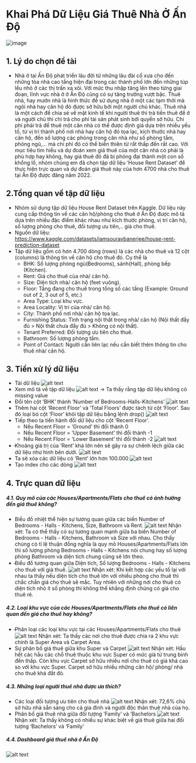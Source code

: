 # Khai Phá Dữ Liệu Giá Thuê Nhà Ở Ấn Độ 
![image](https://dynamic.realestateindia.com/blog_images/20180221144841_image1.jpg)
## 1. Lý do chọn đề tài
- Nhà ở tại Ấn Độ phát triển lâu đời từ những lâu đài cổ xưa cho đến những tòa nhà cao tầng hiện đại trong các thành phố lớn đến những túp lều nhỏ ở các thị trấn xa xôi. Với mức thu nhập tăng lên theo từng giai đoạn, lĩnh vực nhà ở  ở Ấn Độ cũng có sự tăng trưởng vượt bậc. Thuê nhà, hay mướn nhà là hình thức để sử dụng nhà ở một các tạm thời mà ngôi nhà hay căn hộ đó được sở hữu bởi một người chủ khác. Thuê nhà là một cách để chia sẻ về mặt kinh tế khi người thuê thì trả tiền thuê để ở và người chủ thì chi trả cho phí tài sản phát sinh bởi quyền sở hữu. Chi phí phải trả để thuê một căn nhà có thể được định giá dựa trên nhiều yếu tố, từ vị trí thành phố nơi nhà hay căn hộ đó tọa lạc, kích thước nhà hay căn hộ, đến số lượng các phòng trong căn nhà như số phòng tắm, phòng ngủ,... mà chi phí đó có thể biến thiên từ rất thấp đến rất cao. Với mục tiêu tìm hiểu và dự đoán xem giá thuê của một căn nhà có phải là phù hợp hay không, hay giá thuê đó đã bị phóng đại thành một con số khổng lồ, nhóm chúng em đã chọn tập dữ liệu ‘House Rent Dataset’ để thực hiện trực quan và dự đoán giá thuê này của hơn 4700 nhà cho thuê tại Ấn Độ được đăng năm 2022.

## 2.Tổng quan về tập dữ liệu
- Nhóm sử dụng tập dữ liệu House Rent Dataset trên Kaggle. Dữ liệu này cung cấp thông tin về các căn hộ/phòng cho thuê ở Ấn Độ được mô tả dựa trên nhiều đặc điểm khác nhau như kích thước phòng, vị trí căn hộ, số lượng phòng cho thuê, đối tượng ưu tiên,.. giá cho thuê.  
- Nguồn dữ liệu: https://www.kaggle.com/datasets/iamsouravbanerjee/house-rent-prediction-dataset
- Tập dữ liệu gồm có hơn 4.700 dòng (rows) là các nhà cho thuê và 12 cột (columns) là thông tin về căn hộ cho thuê đó. Cụ thể là 
    + BHK: Số lượng phòng ngủ(Bedrooms), sảnh(Hall), phòng bếp (Kitchen).
    + Rent: Giá cho thuê của nhà/ căn hộ.
    + Size: Diện tích nhà/ căn hộ (feet vuông).
    + Floor: Tầng đang cho thuê trong tổng số các tầng (Example: Ground out of 2, 3 out of 5, etc.)
    + Area Type: Loại khu vực.
    + Area Locality: Vị trí của nhà/ căn hộ.
    + City: Thành phố nơi nhà/ căn hộ tọa lạc.
    + Furnishing Status: Tình trạng nội thất trong nhà/ căn hộ (Nội thất đầy đủ > Nội thất chưa đầy đủ > Không có nội thất).
    + Tenant Preferred: Đối tượng ưu tiên cho thuê.
    + Bathroom: Số lượng phòng tắm.
    + Point of Contact: Người cần liên lạc nếu cần biết thêm thông tin cho thuê nhà/ căn hộ.

## 3. Tiền xử lý dữ liệu
- Tải dữ liệu
![alt text](/Images/Picture1.png)
- Xem mô tả về tập dữ liệu
![alt text](/Images/Picture2.png)
-> Ta thấy rằng tập dữ liệu không có missing value 
- Đổi tên cột ‘BHK’ thành ‘Number of Bedrooms-Halls-Kitchens’
![alt text](/Images/Picture3.png)
- Thêm hai cột ‘Recent Floor’ và ‘Total Floors’ được tách từ cột ‘Floor’. Sau đó loại bỏ cột ‘Floor’ khỏi tập dữ liệu bằng lệnh drop()
![alt text](/Images/Picture4.png)
- Tiếp theo ta tiến hành đổi dữ liệu cho cột ‘Recent Floor’. 
    * Nếu Recent Floor = ‘Ground’ thì đổi thành 0 
    * Nếu Recent Floor = ‘Upper Basement’ thì đổi thành -1
    * Nếu Recent Floor = ‘Lower Basement’ thì đổi thành -2
![alt text](/Images/Picture5.png)
- ̵Khoảng giá trị của ‘Rent’ khá lớn nên sẽ gây ra sự chênh lệch giữa các dữ liệu như hình bên dưới.
![alt text](/Images/Picture6.png)
- Ta sẽ xóa các dữ liệu có ‘Rent’ lớn hơn 100.000
![alt text](/Images/Picture7.png)
- Tạo index cho các dòng
![alt text](/Images/Picture8.png)

## 4. Trực quan dữ liệu
##### 4.1. Quy mô của các Houses/Apartments/Flats cho thuê có ảnh hưởng đến giá thuê không?
- Biểu đồ nhiệt thể hiện sự tương quan giữa các biến Number of Bedrooms - Halls - Kitchens, Size, Bathroom và Rent.
![alt text](/Images/Picture9.png)
    Nhận xét: Ta có thể thấy có sự tương quan mạnh giữa ba biến Number of Bedrooms - Halls - Kitchens, Bathroom và Size với nhau. Cho thấy chúng có tỉ lệ thuận đồng nghĩa là quy mô Houses/Apartments/Flats lớn thì số lượng phòng Bedrooms - Halls - Kitchens nói chung hay số lượng phòng Bathroom và diện tích chung cũng sẽ lớn theo. 
- ̵Biểu đồ tương quan giữa Diện tích, Số lượng Bedrooms - Halls - Kitchens cho thuê với giá thuê.
![alt text](/Images/Picture10.png)
    Nhận xét: Khi kết hợp các yếu tố lại với nhau ta thấy nếu diện tích cho thuê lớn với nhiều phòng cho thuê thì chắc chắn giá cho thuê sẽ mắc. Tuy nhiên với những nơi cho thuê có diện tích nhỏ ít số phòng thì không thể khẳng định chúng có giá cho thuê rẻ. 
##### 4.2. Loại khu vực của các Houses/Apartments/Flats cho thuê có liên quan đến giá cho thuê hay không?
- ̵Phân loại các loại khu vực tại các Houses/Apartments/Flats cho thuê
![alt text](/Images/Picture11.png)
    Nhận xét: Ta thấy các nơi cho thuê được chia ra 2 khu vực chính là Super Area và Carpet Area. 
- Sự phân bố giá thuê giữa khu Super và Carpet
![alt text](/Images/Picture12.png)
    Nhận xét: Hầu hết các hầu các chỗ thuê thuộc khu vực Super có mức giá từ trung bình đến thấp. Còn khu vực Carpet sở hữu nhiều nơi cho thuê có giá khá cao so với khu vực Super. Carpet sở hữu nhiều những căn hộ/ phòng/ nhà cho thuê  khá đắt đỏ.
##### 4.3. Những loại người thuê nhà được ưa thích?
- Các loại đối tượng ưu tiên cho thuê nhà
![alt text](/Images/Picture13.png)
    Nhận xét: 72,6% chủ sở hữu nhà sẵn sàng cho cả gia đình và người độc thân thuê nhà của họ.
- Phân bố giá thuê nhà giữa đối tượng ‘Family’ và ‘Bachelors
![alt text](/Images/Picture14.png)
    Nhận xét: Ta thấy không có nhiều sự khác biệt về giá thuê giữa hai đối tượng ‘Bachelors’ và ‘Family’
##### 4.4. Dashboard giá thuê nhà ở Ấn Độ
![alt text](/Images/Picture15.png)